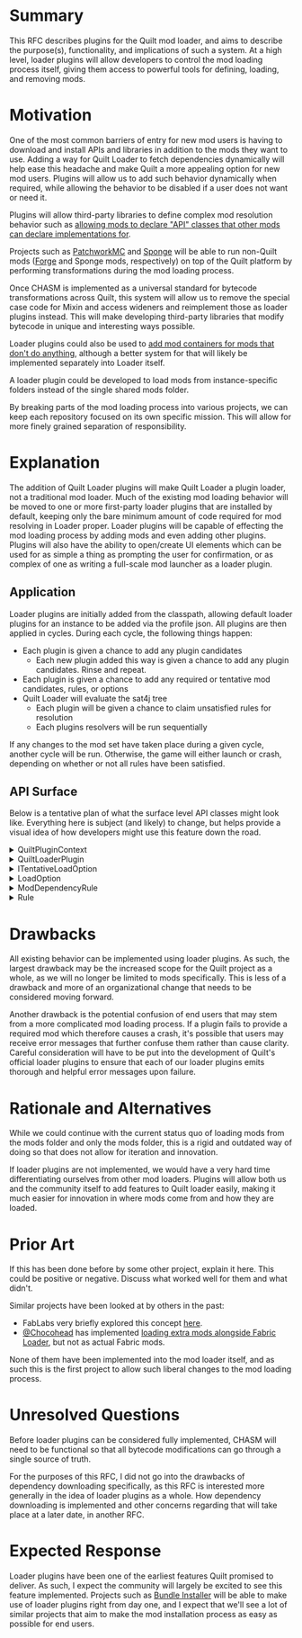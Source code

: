 # Summary

This RFC describes plugins for the Quilt mod loader, and aims to describe the
purpose(s), functionality, and implications of such a system. At a high level,
loader plugins will allow developers to control the mod loading process itself,
giving them access to powerful tools for defining, loading, and removing mods.


# Motivation

One of the most common barriers of entry for new mod users is having to download
and install APIs and libraries in addition to the mods they want to use. Adding a
way for Quilt Loader to fetch dependencies dynamically will help ease this
headache and make Quilt a more appealing option for new mod users. Plugins will
allow us to add such behavior dynamically when required, while allowing the
behavior to be disabled if a user does not want or need it.

Plugins will allow third-party libraries to define complex mod resolution behavior
such as [allowing mods to declare "API" classes that other mods can declare implementations for](https://github.com/FabricMC/fabric-loader/issues/343).

Projects such as [PatchworkMC](https://patchworkmc.net/) and [Sponge](https://www.spongepowered.org/) will be able to run non-Quilt mods ([Forge](https://forums.minecraftforge.net/) and Sponge mods, respectively) on top of the Quilt platform by
performing transformations during the mod loading process.

Once CHASM is implemented as a universal standard for bytecode transformations
across Quilt, this system will allow us to remove the special case code for Mixin
and access wideners and reimplement those as loader plugins instead. This will make
developing third-party libraries that modify bytecode in unique and interesting
ways possible.

Loader plugins could also be used to [add mod containers for mods that don't do anything](https://github.com/FabricMC/fabric-loader/issues/175), although a
better system for that will likely be implemented separately into Loader itself.

A loader plugin could be developed to load mods from instance-specific folders instead of the single shared mods folder.

By breaking parts of the mod loading process into various projects, we can keep
each repository focused on its own specific mission. This will allow for more
finely grained separation of responsibility.


# Explanation

The addition of Quilt Loader plugins will make Quilt Loader a plugin loader, not
a traditional mod loader. Much of the existing mod loading behavior will be
moved to one or more first-party loader plugins that are installed by default,
keeping only the bare minimum amount of code required for mod resolving in Loader
proper. Loader plugins will be capable of effecting the mod loading process by
adding mods and even adding other plugins. Plugins will also have the ability to
open/create UI elements which can be used for as simple a thing as prompting the
user for confirmation, or as complex of one as writing a full-scale mod launcher
as a loader plugin.

## Application
Loader plugins are initially added from the classpath, allowing default loader
plugins for an instance to be added via the profile json. All plugins are then
applied in cycles. During each cycle, the following things happen:
- Each plugin is given a chance to add any plugin candidates
    - Each new plugin added this way is given a chance to add any plugin candidates.
      Rinse and repeat.
- Each plugin is given a chance to add any required or tentative mod candidates,
  rules, or options
- Quilt Loader will evaluate the sat4j tree
    - Each plugin will be given a chance to claim unsatisfied rules for resolution
    - Each plugins resolvers will be run sequentially

If any changes to the mod set have taken place during a given cycle, another cycle
will be run. Otherwise, the game will either launch or crash, depending on whether
or not all rules have been satisfied.


## API Surface

Below is a tentative plan of what the surface level API classes might look like.
Everything here is subject (and likely) to change, but helps provide a visual
idea of how developers might use this feature down the road.

<details>
    <summary>QuiltPluginContext</summary>

```java
/**
 * Passed to loader plugins to define what actions they are able to take.
 */
public sealed interface QuiltPluginContext permits QuiltPluginContextImpl {

/**
 * The plugin that this context is for. This method is useless, it just indicates that every other method here has an 
 * implicit paramater of "The Loader Plugin" for the UI / logging to use in some way
 */
QuiltLoaderPlugin plugin();

void addCandidate(ModCandidate candidate);

void addCandidate(PluginCandidate candidate);

/**
 * Adds a tentative mod candidate which indicates that downloading / fetching a new mod will fix a rule somewhere.
 * This tentative mod won't be kept around to the next cycle - instead the resolver is called to actually download
 * the mod if {@link QuiltLoaderPlugin#canResolve} returns true after each plugin has been checked.
 *
 * @param resolver a future that will resolve this candidate, with value of null if it succeeds and an error message
                   if it fails
 */
void addTentativeCandidate(String group, String modId, Version version, Future<@Nullable String> resolver);

/**
 * Adds a rule to the current solver.
 */
void addRule(Rule rule);

/**
 * Adds a LoadOption to the current solver. All existing rules will have Rule#onLoadOptionAdded called, and all plugins 
 * will have ILoaderPlugin#onLoadOptionAdded called.
 *
 * If this is an ITentativeLoadOption then it will be removed at the end of the cycle, and handled by whatever plugin 
 * added it.
 */
void addOption(LoadOption option);

/**
 * Blames a single rule, causing loader to temporarily remove a single rule to move on to the next problem.
 * If another plugin is able to fix the error (by returning true from handleOtherErrors or related methods) then this call will have no affect.
 * 
 * @param errorDisplayer Only one will be chosen in order to describe the error in the main error gui, using whatever UI abstraction system we end up using.
 * @throws IllegalStateException if this isn't called during a call to {@link QuiltLoaderPlugin#handleOtherErrors(args)},
 */
void blameRule(Rule rule, Runnable errorDisplayer);
/**
 * Gets the metadata for a given mod.
 *
 * Because the mods in QuiltLoader only reference fully loaded mods, this method can be used during the mod loading process
 * to get the metadata for any candidates (tentative or not) that were present prior to this cycle.
 */
ModMetadata getMetadata(String modId);
}
```
</details>

<details>
    <summary>QuiltLoaderPlugin</summary>

```java
/**
 * @param <T> the types of resolver this plugin can resolve
 */
interface QuiltLoaderPlugin<T extends Future<@Nullable String>>  {
/**
 * Called once per cycle as the first action in the cycle.
 * 
 * This is where mods can be added with {@link QuiltPluginContext#addCandidate} and
 * {@link QuiltPluginContext#addTentativeCandidate}.
 */
default void run(QuiltPluginContext context) {}

/**
 * Called once per cycle after the sat4j solving has finished, but before any resolvers are run.
 *
 * Should NOT invoke the resolvers.
 *
 * @return true if all of the resolvers can be called, false otherwise
 */
default boolean canResolve(List<T> resolvers) {
    return false;
}

/**
 * Called if loader can't simplify this error down into any of the other error handling methods.
 * @return True if this plugin did something which will solve / change the error in future,
 *         and so loader won't ask any other plugins to solve this.
 *         You are expected to call `QuiltPluginContext.blameRule(Rule... rules)` if you can't actually fix the issue, but can identify a rule to be removed. If no plugin can identify a rule to be removed then loader will remove a random rule in order to move on to the next error
 *         If this returns false then no rules will be removed, and instead loader will assume that
 *         the error has been handled in some other way. (and it will promptly crash if you haven't)
 */
default boolean handleOtherErrors(QuiltPluginContext context, List<Rule> errorChain) { return false; }

/**
 * @param dep The dependency which is missing completely. If you can find a valid source for this then you should add 
 *            it with {@link QuiltContext#addTentativeCandidate()}
 * @return True if this plugin did something which will solve / change the error in future,
 *         and so loader won't ask any other plugins to solve this.
 *         You are expected to call `QuiltPluginContext.blameRule(Rule... rules)` if you can't actually fix the issue, but can identify a rule to be removed. If no plugin can identify a rule to be removed then loader will remove a random rule in order to move on to the next error
 *         If this returns false then no rules will be removed, and instead loader will assume that
 *         the error has been handled in some other way. (and it will promptly crash if you haven't)
 */
default boolean handleMissingDependencyError(QuiltPluginContext context, ModDependencyRule dep, List<Rule> fullErrorChain) {
    return handleOtherErrors(ctx, fullErrorChain);
}

/**
 * Called whenever a new LoadOption is added, for plugins to add Rules based on this. (For example the default plugin 
 * creates rules based on the dependencies and breaks sections of the quilt.mod.json if this option is a 
 * {@link MainModLoadOption}).
 * <p>
 * Most plugins are not expected to implement this.
 */
default void onLoadOptionAdded(QuiltPluginContext context, LoadOption option) {}
}
```
</details>

<details>
    <summary>ITentativeLoadOption</summary>
    
```java
/**
 * {@link LoadOption}s can implement this if they must be processed at the end of the cycle in order to either be
 * added as a normal LoadOption, or removed automatically.
 */
public interface ITentativeLoadOption {

}
```
</details>

<details>
    <summary>LoadOption</summary>
    
```java
/**
 * A boolean option, which quilt loader will resolve down to "true" or "false" according to the {@link Rule}s added by plugins.
 */
public abstract class LoadOption {

}
```
</details>

<details>
    <summary>ModDependencyRule</summary>

```java
sealed abstract class ModDependencyRule extends Rule /* implemented by quilt */ {
abstract ModCandidate from();

abstract VersionLimits versions();

abstract @Nullable ModDependencyRule unless();

abstract List<ModLoadOption> valid();

abstract List<ModLoadOption> invalid();
}
```
</details>

<details>
    <summary>Rule</summary>

```java
/**
 * A boolean expression, which controls the links between {@link LoadOption}s
 */
public abstract class Rule {

/**
 * Invoked for every Rule by quilt-loader whenever a load option is added, in order to update this rule.
 * For example {@link ModDependencyRule} uses this to add ModLoadOption to it's valid and invalid lists.
 */
public abstract void onLoadOptionAdded(LoadOption option);

/**
 * Invoked when tentative LoadOptions are removed at the end of a cycle.
 */
public abstract void onLoadOptionRemoved(LoadOption option);

/**
 * Called at the start of each cycle to encode this rule in sat4j.
 */
public abstract void define(IRuleDefiner definer);
}
```
</details>


# Drawbacks

All existing behavior can be implemented using loader plugins. As such, the largest
drawback may be the increased scope for the Quilt project as a whole, as we will no
longer be limited to mods specifically. This is less of a drawback and more of an
organizational change that needs to be considered moving forward.

Another drawback is the potential confusion of end users that may stem from a more
complicated mod loading process. If a plugin fails to provide a required mod which
therefore causes a crash, it's possible that users may receive error messages that
further confuse them rather than cause clarity. Careful consideration will have to
be put into the development of Quilt's official loader plugins to ensure that each
of our loader plugins emits thorough and helpful error messages upon failure.


# Rationale and Alternatives

While we could continue with the current status quo of loading mods from the mods
folder and only the mods folder, this is a rigid and outdated way of doing so that
does not allow for iteration and innovation.

If loader plugins are not implemented, we would have a very hard time
differentiating ourselves from other mod loaders. Plugins will allow both us and
the community itself to add features to Quilt loader easily, making it much easier
for innovation in where mods come from and how they are loaded.


# Prior Art

If this has been done before by some other project, explain it here. This could
be positive or negative. Discuss what worked well for them and what didn't.

Similar projects have been looked at by others in the past:
- FabLabs very briefly explored this concept [here](https://github.com/FabLabsMC/fabric-loader/tree/feature/modproviders).
- [@Chocohead](https://github.com/Chocohead) has implemented [loading extra mods alongside Fabric Loader](https://github.com/Chocohead/Modjam/blob/master/src/com/chocohead/sm/loader/PreLoader.java), but not as actual Fabric mods.

None of them have been implemented into the mod loader itself, and as such this is
the first project to allow such liberal changes to the mod loading process.


# Unresolved Questions

Before loader plugins can be considered fully implemented, CHASM will need to be
functional so that all bytecode modifications can go through a single source of
truth.

For the purposes of this RFC, I did not go into the drawbacks of
dependency downloading specifically, as this RFC is interested more generally
in the idea of loader plugins as a whole. How dependency downloading is implemented
and other concerns regarding that will take place at a later date, in another RFC.


# Expected Response

Loader plugins have been one of the earliest features Quilt promised to deliver. As
such, I expect the community will largely be excited to see this feature
implemented. Projects such as [Bundle Installer](https://github.com/FoundationGames/Bundle-Installer) will be able to make use of loader plugins right from day one, and
I expect that we'll see a lot of similar projects that aim to make the mod
installation process as easy as possible for end users.
